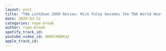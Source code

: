 ```yaml
---
layout: post
title: "TNA Lockdown 2009 Review. Mick Foley becomes the TNA World Heavyweight Champion."
date: 2020-03-22
categories: rope-break
author: rope-break
spotify_track_id: 
youtube_video_id: 4K0hlKBEKaI
apple_track_id: 
---
```

